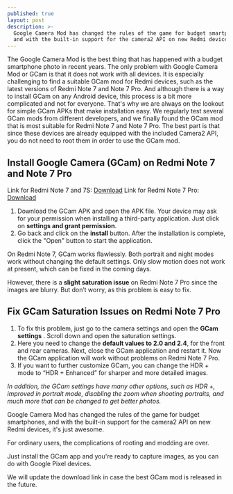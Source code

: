 ```yaml
---
published: true
layout: post
description: >-
  Google Camera Mod has changed the rules of the game for budget smartphones,
  and with the built-in support for the camera2 API on new Redmi devices.
---
```

The Google Camera Mod is the best thing that has happened with a budget smartphone photo in recent years.
The only problem with Google Camera Mod or GCam is that it does not work with all devices. It is especially challenging to find a suitable GCam mod for Redmi devices, such as the latest versions of Redmi Note 7 and Note 7 Pro.
And although there is a way to install GCam on any Android device, this process is a bit more complicated and not for everyone. That's why we are always on the lookout for simple GCam APKs that make installation easy.
We regularly test several GCam mods from different developers, and we finally found the GCam mod that is most suitable for Redmi Note 7 and Note 7 Pro.
The best part is that since these devices are already equipped with the included Camera2 API, you do not need to root them in order to use the GCam mod.

## Install Google Camera (GCam) on Redmi Note 7 and Note 7 Pro

Link for Redmi Note 7 and 7S: [Download](https://f.celsoazevedo.com/file/cfiles/gcm1/MGC_6.2.030_RN7_V1a_FINAL.apk)
Link for Redmi Note 7 Pro: [Download](https://f.celsoazevedo.com/file/cfiles/gcm1/MGC_6_1_021_xcam6_beta5.apk)

1. Download the GCam APK and open the APK file. Your device may ask for your permission when installing a third-party application. Just click on **settings and grant permission**.
2. Go back and click on the **install** button. After the installation is complete, click the "Open" button to start the application.

On Redmi Note 7, GCam works flawlessly. Both portrait and night modes work without changing the default settings. Only slow motion does not work at present, which can be fixed in the coming days.

However, there is a **slight saturation issue** on Redmi Note 7 Pro since the images are blurry. But don’t worry, as this problem is easy to fix.

## Fix GCam Saturation Issues on Redmi Note 7 Pro

1. To fix this problem, just go to the camera settings and open the **GCam settings** . Scroll down and open the saturation settings.
2. Here you need to change the **default values to 2.0 and 2.4**, for the front and rear cameras. Next, close the GCam application and restart it. Now the GCam application will work without problems on Redmi Note 7 Pro.
3. If you want to further customize GCam, you can change the HDR + mode to “HDR + Enhanced” for sharper and more detailed images.

_In addition, the GCam settings have many other options, such as HDR +, improved in portrait mode, disabling the zoom when shooting portraits, and much more that can be changed to get better photos._

Google Camera Mod has changed the rules of the game for budget smartphones, and with the built-in support for the camera2 API on new Redmi devices, it's just awesome.

For ordinary users, the complications of rooting and modding are over.

Just install the GCam app and you're ready to capture images, as you can do with Google Pixel devices.

We will update the download link in case the best GCam mod is released in the future.
